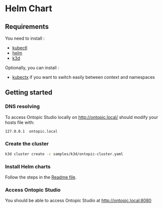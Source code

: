 # Helm Chart

## Requirements

You need to install :

- [kubectl](https://kubernetes.io/docs/tasks/tools/)
- [helm](https://helm.sh/docs/intro/install/)
- [k3d](https://k3d.io/stable/#installation)

Optionally, you can install :

- [kubectx](https://github.com/ahmetb/kubectx) if you want to switch easily between context and namespaces

## Getting started

### DNS resolving

To access Ontopic Studio locally on http://ontopic.local/ should modify your hosts file with:

```sh
127.0.0.1  ontopic.local
```

### Create the cluster

```sh
k3d cluster create -c samples/k3d/ontopic-cluster.yaml
```

### Install Helm charts

Follow the steps in the [Readme file](../README.md).

### Access Ontopic Studio

You should be able to access Ontopic Studio at http://ontopic.local:8080
